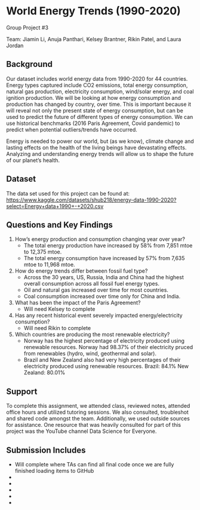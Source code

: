 # World Energy Trends (1990-2020)
Group Project #3

Team: Jiamin Li, Anuja Panthari, Kelsey Brantner, Rikin Patel, and Laura Jordan

## Background
Our dataset includes world energy data from 1990-2020 for 44 countries. Energy types captured include CO2 emissions, total energy consumption, natural gas production, electricity consumption, wind/solar energy, and coal ignition production. We will be looking at how energy consumption and production has changed by country, over time. This is important because it will reveal not only the present state of energy consumption, but can be used to predict the future of different types of energy consumption. We can use historical benchmarks (2016 Paris Agreement, Covid pandemic) to predict when potential outliers/trends have occurred. 

Energy is needed to power our world, but (as we know), climate change and lasting effects on the health of the living beings have devastating effects. Analyzing and understanding energy trends will allow us to shape the future of our planet’s health. 

## Dataset
The data set used for this project can be found at: https://www.kaggle.com/datasets/shub218/energy-data-1990-2020?select=Energy+data+1990+-+2020.csv

## Questions and Key Findings
1. How’s energy production and consumption changing year over year?
   * The total energy production have increased by 58% from 7,851 mtoe to 12,375 mtoe.
   * The total energy consumption have increased by 57% from 7,635 mtoe to 11,968 mtoe.
2. How do energy trends differ between fossil fuel type?
   * Across the 30 years, US, Russia, India and China had the highest overall consumption across all fossil fuel energy types.
   * Oil and natural gas increased over time for most countries.
   * Coal consumption increased over time only for China and India.
3. What has been the impact of the Paris Agreement?
   * Will need Kelsey to complete
4. Has any recent historical event severely impacted energy/electricity consumption?
   * Will need Rikin to complete
5. Which countries are producing the most renewable electricity?
   * Norway has the highest percentage of electricity produced using renewable resources. Norway had 98.37% of their electricity pruced from renewables (hydro, wind, geothermal and solar).
   * Brazil and New Zealand also had very high percentages of their electricity produced using renewable resources.
Brazil: 84.1%
New Zealand: 80.01%

## Support
To complete this assignment, we attended class, reviewed notes, attended office hours and utilized tutoring sessions. We also consulted, troubleshot and shared code amongst the team. Additionally, we used outside sources for assistance. One resource that was heavily consulted for part of this project was the YouTube channel Data Science for Everyone. 

## Submission Includes 
* Will complete where TAs can find all final code once we are fully finished loading items to GitHub
* 
* 
* 
* 
* 
 

